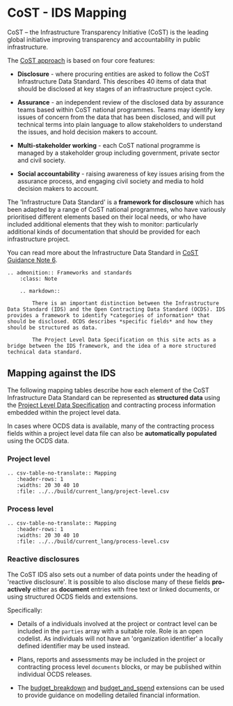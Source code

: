 <style>
.wy-nav-content {
max-width: 1200px;
}</style>

# CoST - IDS Mapping

CoST – the Infrastructure Transparency Initiative (CoST) is the leading global initiative improving transparency and accountability in public infrastructure.

The [CoST approach](http://infrastructuretransparency.org/our-approach/) is based on four core features:

* **Disclosure** - where procuring entities are asked to follow the CoST Infrastructure Data Standard. This describes 40 items of data that should be disclosed at key stages of an infrastructure project cycle.

* **Assurance** -  an independent review of the disclosed data by assurance teams based within CoST national programmes. Teams may identify key issues of concern from the data that has been disclosed, and will put technical terms into plain language to allow stakeholders to understand the issues, and hold decision makers to account. 

* **Multi-stakeholder working** - each CoST national programme is managed by a stakeholder group including government, private sector and civil society.

* **Social accountability** - raising awareness of key issues arising from the assurance process, and engaging civil society and media to hold decision makers to account. 

The 'Infrastructure Data Standard' is a **framework for disclosure** which has been adapted by a range of CoST national programmes, who have variously prioritised different elements based on their local needs, or who have included additional elements that they wish to monitor: particularly additional kinds of documentation that should be provided for each infrastructure project.

You can read more about the Infrastructure Data Standard in [CoST Guidance Note 6](http://infrastructuretransparency.org/resource/guidance-note-6-designing-a-disclosure-process/). 

```eval_rst
.. admonition:: Frameworks and standards
    :class: Note

    .. markdown:: 

        There is an important distinction between the Infrastructure Data Standard (IDS) and the Open Contracting Data Standard (OCDS). IDS provides a framework to identify *categories of information* that should be disclosed. OCDS describes *specific fields* and how they should be structured as data. 

        The Project Level Data Specification on this site acts as a bridge between the IDS framework, and the idea of a more structured technical data standard. 

```

## Mapping against the IDS 

<!-- Note - mappings come from https://docs.google.com/spreadsheets/d/1tpXKCrNY1vUEPo6O1j-GPhxgSna7CZ5uwz_eTNLEOr8/edit#gid=2054628701 -->

The following mapping tables describe how each element of the CoST Infrastructure Data Standard can be represented as **structured data** using the [Project Level Data Specification](../projects/index.md) and contracting process information embedded within the project level data.

In cases where OCDS data is available, many of the contracting process fields within a project level data file can also be **automatically populated** using the OCDS data. 

<!--TODO - Format better into the stages of CoST disclosure -->

### Project level

```eval_rst
.. csv-table-no-translate:: Mapping
   :header-rows: 1
   :widths: 20 30 40 10
   :file: ../../build/current_lang/project-level.csv
```

### Process level

```eval_rst
.. csv-table-no-translate:: Mapping
   :header-rows: 1
   :widths: 20 30 40 10
   :file: ../../build/current_lang/process-level.csv
```

### Reactive disclosures

The CoST IDS also sets out a number of data points under the heading of 'reactive disclosure'. It is possible to also disclose many of these fields **pro-actively** either as **document** entries with free text or linked documents, or using structured OCDS fields and extensions.

Specifically:

* Details of a individuals involved at the project or contract level can be included in the ``parties`` array with a suitable role. Role is an open codelist. As individuals will not have an 'organization identifier' a locally defined identifier may be used instead. 

* Plans, reports and assessments may be included in the project or contracting process level `documents` blocks, or may be published within individual OCDS releases. 

* The [budget_breakdown](https://github.com/open-contracting/ocds_budget_breakdown_extension) and [budget_and_spend](https://github.com/open-contracting-extensions/ocds_budget_and_spend_extension) extensions can be used to provide guidance on modelling detailed financial information.

